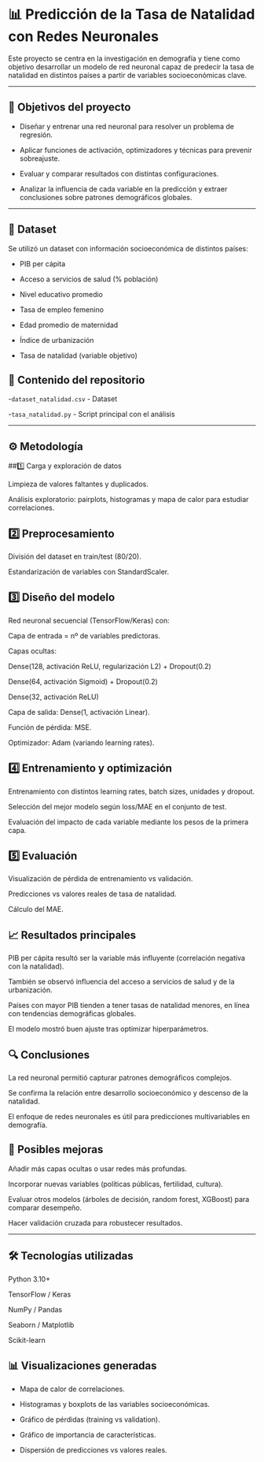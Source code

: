 # 📊 Predicción de la Tasa de Natalidad con Redes Neuronales

Este proyecto se centra en la investigación en demografía y tiene como objetivo desarrollar un modelo de red neuronal capaz de predecir la tasa de natalidad en distintos países a partir de variables socioeconómicas clave.

---

## 🎯 Objetivos del proyecto

- Diseñar y entrenar una red neuronal para resolver un problema de regresión.

- Aplicar funciones de activación, optimizadores y técnicas para prevenir sobreajuste.

- Evaluar y comparar resultados con distintas configuraciones.

- Analizar la influencia de cada variable en la predicción y extraer conclusiones sobre patrones demográficos globales.

---
## 📂 Dataset

Se utilizó un dataset con información socioeconómica de distintos países:

- PIB per cápita

- Acceso a servicios de salud (% población)

- Nivel educativo promedio

- Tasa de empleo femenino

- Edad promedio de maternidad

- Índice de urbanización

- Tasa de natalidad (variable objetivo)

## 📂 Contenido del repositorio
-`dataset_natalidad.csv` - Dataset

-`tasa_natalidad.py` - Script principal con el análisis

---

## ⚙️ Metodología
##1️⃣ Carga y exploración de datos

Limpieza de valores faltantes y duplicados.

Análisis exploratorio: pairplots, histogramas y mapa de calor para estudiar correlaciones.

## 2️⃣ Preprocesamiento

División del dataset en train/test (80/20).

Estandarización de variables con StandardScaler.

## 3️⃣ Diseño del modelo

Red neuronal secuencial (TensorFlow/Keras) con:

Capa de entrada = nº de variables predictoras.

Capas ocultas:

Dense(128, activación ReLU, regularización L2) + Dropout(0.2)

Dense(64, activación Sigmoid) + Dropout(0.2)

Dense(32, activación ReLU)

Capa de salida: Dense(1, activación Linear).

Función de pérdida: MSE.

Optimizador: Adam (variando learning rates).

## 4️⃣ Entrenamiento y optimización

Entrenamiento con distintos learning rates, batch sizes, unidades y dropout.

Selección del mejor modelo según loss/MAE en el conjunto de test.

Evaluación del impacto de cada variable mediante los pesos de la primera capa.

## 5️⃣ Evaluación

Visualización de pérdida de entrenamiento vs validación.

Predicciones vs valores reales de tasa de natalidad.

Cálculo del MAE.

## 📈 Resultados principales

PIB per cápita resultó ser la variable más influyente (correlación negativa con la natalidad).

También se observó influencia del acceso a servicios de salud y de la urbanización.

Países con mayor PIB tienden a tener tasas de natalidad menores, en línea con tendencias demográficas globales.

El modelo mostró buen ajuste tras optimizar hiperparámetros.

## 🔍 Conclusiones

La red neuronal permitió capturar patrones demográficos complejos.

Se confirma la relación entre desarrollo socioeconómico y descenso de la natalidad.

El enfoque de redes neuronales es útil para predicciones multivariables en demografía.

## 🚀 Posibles mejoras

Añadir más capas ocultas o usar redes más profundas.

Incorporar nuevas variables (políticas públicas, fertilidad, cultura).

Evaluar otros modelos (árboles de decisión, random forest, XGBoost) para comparar desempeño.

Hacer validación cruzada para robustecer resultados.

---

## 🛠️ Tecnologías utilizadas

Python 3.10+

TensorFlow / Keras

NumPy / Pandas

Seaborn / Matplotlib

Scikit-learn

## 📊 Visualizaciones generadas

- Mapa de calor de correlaciones.

- Histogramas y boxplots de las variables socioeconómicas.

- Gráfico de pérdidas (training vs validation).

- Gráfico de importancia de características.

- Dispersión de predicciones vs valores reales.
